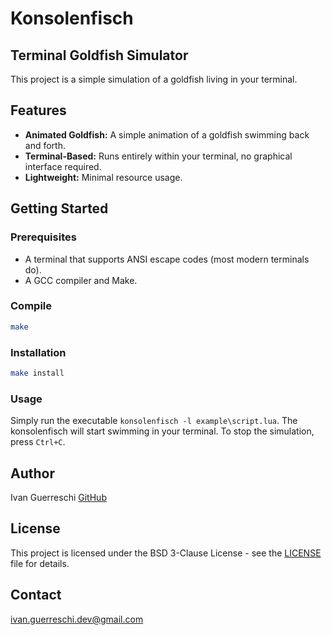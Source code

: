 # Konsolenfisch

## Terminal Goldfish Simulator

This project is a simple simulation of a goldfish living in your terminal.

## Features

*   **Animated Goldfish:** A simple animation of a goldfish swimming back and forth.
*   **Terminal-Based:** Runs entirely within your terminal, no graphical interface required.
*   **Lightweight:** Minimal resource usage.

## Getting Started

### Prerequisites

*   A terminal that supports ANSI escape codes (most modern terminals do).
*   A GCC compiler and Make.

### Compile

``` bash
make
```

### Installation

```bash
make install
```

### Usage

Simply run the executable `konsolenfisch -l example\script.lua`. The konsolenfisch will start swimming in your terminal. To stop the simulation, press `Ctrl+C`.

## Author

Ivan Guerreschi [GitHub](https://github.com/nullzeiger)

## License
This project is licensed under the BSD 3-Clause License - see the [LICENSE](LICENSE) file for details.

## Contact

[ivan.guerreschi.dev@gmail.com](mailto:ivan.guerreschi.dev@gmail.com)
